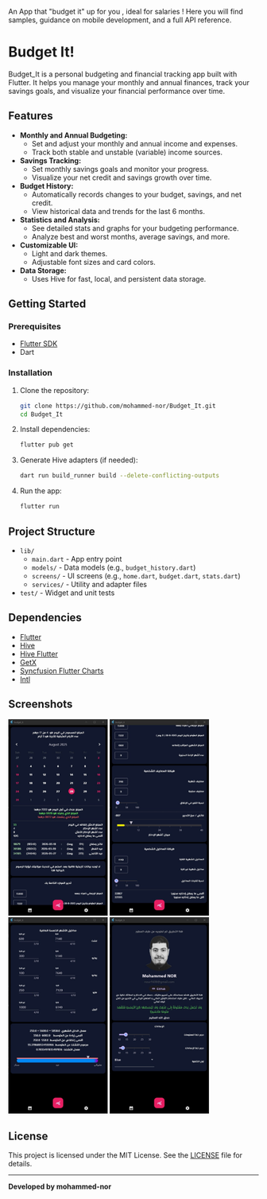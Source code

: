 An App that "budget it" up for you , ideal for salaries ! Here you will find samples, guidance on mobile development, and a full API reference.

# Budget It!

Budget_It is a personal budgeting and financial tracking app built with Flutter. It helps you manage your monthly and annual finances, track your savings goals, and visualize your financial performance over time.

## Features

- **Monthly and Annual Budgeting:**
	- Set and adjust your monthly and annual income and expenses.
	- Track both stable and unstable (variable) income sources.
- **Savings Tracking:**
	- Set monthly savings goals and monitor your progress.
	- Visualize your net credit and savings growth over time.
- **Budget History:**
	- Automatically records changes to your budget, savings, and net credit.
	- View historical data and trends for the last 6 months.
- **Statistics and Analysis:**
	- See detailed stats and graphs for your budgeting performance.
	- Analyze best and worst months, average savings, and more.
- **Customizable UI:**
	- Light and dark themes.
	- Adjustable font sizes and card colors.
- **Data Storage:**
	- Uses Hive for fast, local, and persistent data storage.

## Getting Started

### Prerequisites
- [Flutter SDK](https://flutter.dev/docs/get-started/install)
- Dart

### Installation
1. Clone the repository:
	 ```sh
	 git clone https://github.com/mohammed-nor/Budget_It.git
	 cd Budget_It
	 ```
2. Install dependencies:
	 ```sh
	 flutter pub get
	 ```
3. Generate Hive adapters (if needed):
	 ```sh
	 dart run build_runner build --delete-conflicting-outputs
	 ```
4. Run the app:
	 ```sh
	 flutter run
	 ```

## Project Structure

- `lib/`
	- `main.dart` - App entry point
	- `models/` - Data models (e.g., `budget_history.dart`)
	- `screens/` - UI screens (e.g., `home.dart`, `budget.dart`, `stats.dart`)
	- `services/` - Utility and adapter files
- `test/` - Widget and unit tests

## Dependencies
- [Flutter](https://flutter.dev/)
- [Hive](https://pub.dev/packages/hive)
- [Hive Flutter](https://pub.dev/packages/hive_flutter)
- [GetX](https://pub.dev/packages/get)
- [Syncfusion Flutter Charts](https://pub.dev/packages/syncfusion_flutter_charts)
- [Intl](https://pub.dev/packages/intl)

## Screenshots

<p float="left">
  <img src="screenshots/home1.jpg" width="200"/>
  <img src="screenshots/home2.jpg" width="200"/>
  <img src="screenshots/stats.jpg" width="200"/>
  <img src="screenshots/setting.jpg" width="200"/>

</p>


## License

This project is licensed under the MIT License. See the [LICENSE](LICENSE) file for details.

---

**Developed by mohammed-nor**
